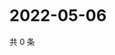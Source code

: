 # 2022-05-06

共 0 条

<!-- BEGIN WEIBO -->
<!-- 最后更新时间 Fri May 06 2022 07:00:45 GMT+0800 (China Standard Time) -->

<!-- END WEIBO -->

